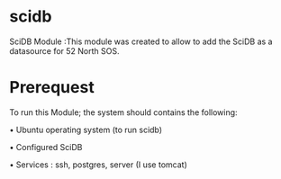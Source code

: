 # scidb
SciDB Module 
:This module was created to allow to add the SciDB as a datasource for 52 North SOS. 

# Prerequest
To run this Module; the system should contains the following:

•	Ubuntu operating system  (to run scidb)

•	Configured SciDB

•	Services : ssh, postgres, server (I use tomcat)




